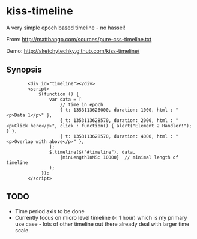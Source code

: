 kiss-timeline
=============

A very simple epoch based timeline - no hassel!

From: http://mattbango.com/sources/pure-css-timeline.txt

Demo: http://sketchytechky.github.com/kiss-timeline/

## Synopsis ##

            <div id="timeline"></div>
            <script>
                $(function () {
                    var data = [
                        // time in epoch
                        { t: 1353113626000, duration: 1000, html : "<p>Data 1</p>" },
                        { t: 1353113628570, duration: 2000, html : "<p>Click here</p>", click : function() { alert("Element 2 Handler!"); } },
                        { t: 1353113628570, duration: 4000, html : "<p>Overlap with above</p>" },
                    ];
                    $.timeline($("#timeline"), data, 
                        {minLengthInMS: 10000}  // minimal length of timeline
                    );
                 });
            </script> 

## TODO ##

* Time period axis to be done
* Currently focus on micro level timeline (< 1 hour) which is my primary use case - lots of other timeline out there already deal with larger time scale. 
